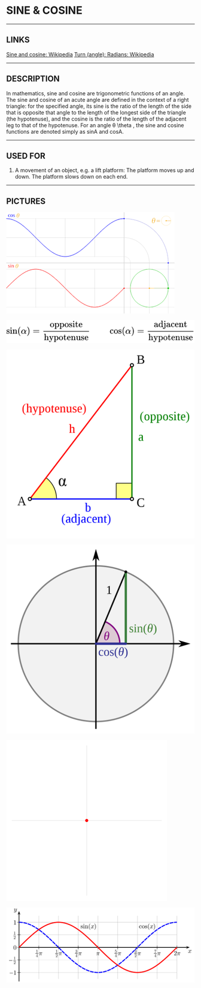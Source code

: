 # SINE & COSINE


---


## LINKS

[Sine and cosine: Wikipedia](https://en.wikipedia.org/wiki/Sine_and_cosine)
[Turn (angle): Radians: Wikipedia](https://en.wikipedia.org/wiki/Turn_(angle))



---



## DESCRIPTION

In mathematics, sine and cosine are trigonometric functions of an angle. The sine and cosine of an acute angle are defined in the context of a right triangle: for the specified angle, its sine is the ratio of the length of the side that is opposite that angle to the length of the longest side of the triangle (the hypotenuse), and the cosine is the ratio of the length of the adjacent leg to that of the hypotenuse. For an angle θ \theta , the sine and cosine functions are denoted simply as sinA and cosA.

---



## USED FOR

1. A movement of an object, e.g. a lift platform: The platform moves up and down. The platform slows down on each end.



---


## PICTURES

![](images/Circle_cos_sin_animation.gif)

![](images/sina_cona_formulas.svg)

![](images/sina_cosa_triangle.png)

![](images/sina_cosa_triangle_in_a_circle_coordinates.png)

![](images/Circle_radians_tau.gif)

![](images/Sine_cosine_one_period.png)

